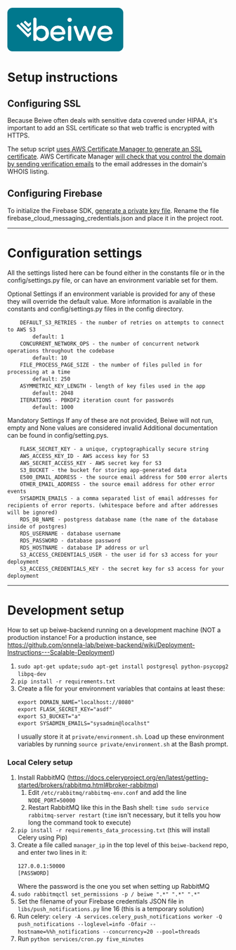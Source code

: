 <p align="left">
  <img width="264" height="99" src="https://github.com/onnela-lab/beiwe-backend/blob/master/beiwe-logo-color.png">
</p>


# Setup instructions

## Configuring SSL
Because Beiwe often deals with sensitive data covered under HIPAA, it's important to add an SSL certificate so that web traffic is encrypted with HTTPS.

The setup script [uses AWS Certificate Manager to generate an SSL certificate](http://docs.aws.amazon.com/acm/latest/userguide/gs-acm-request.html).  AWS Certificate Manager [will check that you control the domain by sending verification emails](http://docs.aws.amazon.com/acm/latest/userguide/gs-acm-validate.html) to the email addresses in the domain's WHOIS listing.

## Configuring Firebase
To initialize the Firebase SDK, [generate a private key file](https://firebase.google.com/docs/admin/setup#initialize-sdk).
Rename the file firebase_cloud_messaging_credentials.json and place it in the project root.

***

# Configuration settings

All the settings listed here can be found either in the constants file or in the
config/settings.py file, or can have an environment variable set for them.

Optional Settings
if an environment variable is provided for any of these they will override the default
value.  More information is available in the constants and config/settings.py files in the
config directory.

```
    DEFAULT_S3_RETRIES - the number of retries on attempts to connect to AWS S3
        default: 1
    CONCURRENT_NETWORK_OPS - the number of concurrent network operations throughout the codebase
        default: 10
    FILE_PROCESS_PAGE_SIZE - the number of files pulled in for processing at a time
        default: 250
    ASYMMETRIC_KEY_LENGTH - length of key files used in the app
        default: 2048
    ITERATIONS - PBKDF2 iteration count for passwords
        default: 1000
```

Mandatory Settings
If any of these are not provided, Beiwe will not run, empty and None values are
considered invalid  Additional documentation can be found in config/setting.pys.

```
    FLASK_SECRET_KEY - a unique, cryptographically secure string
    AWS_ACCESS_KEY_ID - AWS access key for S3
    AWS_SECRET_ACCESS_KEY - AWS secret key for S3
    S3_BUCKET - the bucket for storing app-generated data
    E500_EMAIL_ADDRESS - the source email address for 500 error alerts
    OTHER_EMAIL_ADDRESS - the source email address for other error events
    SYSADMIN_EMAILS - a comma separated list of email addresses for recipients of error reports. (whitespace before and after addresses will be ignored)
    RDS_DB_NAME - postgress database name (the name of the database inside of postgres)
    RDS_USERNAME - database username
    RDS_PASSWORD - database password
    RDS_HOSTNAME - database IP address or url
    S3_ACCESS_CREDENTIALS_USER - the user id for s3 access for your deployment
    S3_ACCESS_CREDENTIALS_KEY - the secret key for s3 access for your deployment
```

***

# Development setup
How to set up beiwe-backend running on a development machine (NOT a production instance!  For a production instance,
see https://github.com/onnela-lab/beiwe-backend/wiki/Deployment-Instructions---Scalable-Deployment)

1. `sudo apt-get update;sudo apt-get install postgresql python-psycopg2 libpq-dev`
2. `pip install -r requirements.txt`
3. Create a file for your environment variables that contains at least these:
    ```
    export DOMAIN_NAME="localhost://8080"
    export FLASK_SECRET_KEY="asdf"
    export S3_BUCKET="a"
    export SYSADMIN_EMAILS="sysadmin@localhst"
    ```
    I usually store it at `private/environment.sh`.  Load up these environment variables by running `source private/environment.sh` at the Bash prompt.

### Local Celery setup
1. Install RabbitMQ (https://docs.celeryproject.org/en/latest/getting-started/brokers/rabbitmq.html#broker-rabbitmq)
    1. Edit `/etc/rabbitmq/rabbitmq-env.conf` and add the line `NODE_PORT=50000`
    2. Restart RabbitMQ like this in the Bash shell: `time sudo service rabbitmq-server restart` (`time` isn't necessary, but it tells you how long the command took to execute)
2. `pip install -r requirements_data_processing.txt` (this will install Celery using Pip)
3. Create a file called `manager_ip` in the top level of this `beiwe-backend` repo, and enter two lines in it:
    ```
    127.0.0.1:50000
    [PASSWORD]
    ```
    Where the password is the one you set when setting up RabbitMQ
4. `sudo rabbitmqctl set_permissions -p / beiwe ".*" ".*" ".*"`
5. Set the filename of your Firebase credentials JSON file in `libs/push_notifications.py` line 16 (this is a temporary solution)
6. Run celery: `celery -A services.celery_push_notifications worker -Q push_notifications --loglevel=info -Ofair --hostname=%%h_notifications --concurrency=20 --pool=threads`
7. Run `python services/cron.py five_minutes`
